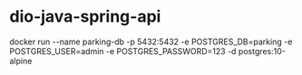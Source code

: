# dio-java-spring-api

docker run --name parking-db -p 5432:5432 -e POSTGRES_DB=parking -e POSTGRES_USER=admin -e POSTGRES_PASSWORD=123 -d postgres:10-alpine